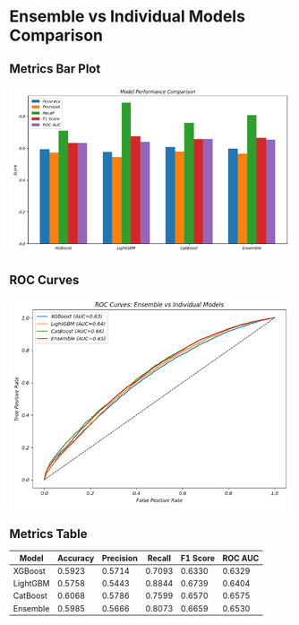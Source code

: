 # Ensemble vs Individual Models Comparison

## Metrics Bar Plot
![Metrics Bar Plot](ensemble_vs_individuals_metrics.png)

## ROC Curves
![ROC Curves](ensemble_vs_individuals_roc.png)

## Metrics Table
| Model | Accuracy | Precision | Recall | F1 Score | ROC AUC |
|-------|----------|-----------|--------|----------|---------|
| XGBoost | 0.5923 | 0.5714 | 0.7093 | 0.6330 | 0.6329 |
| LightGBM | 0.5758 | 0.5443 | 0.8844 | 0.6739 | 0.6404 |
| CatBoost | 0.6068 | 0.5786 | 0.7599 | 0.6570 | 0.6575 |
| Ensemble | 0.5985 | 0.5666 | 0.8073 | 0.6659 | 0.6530 |
